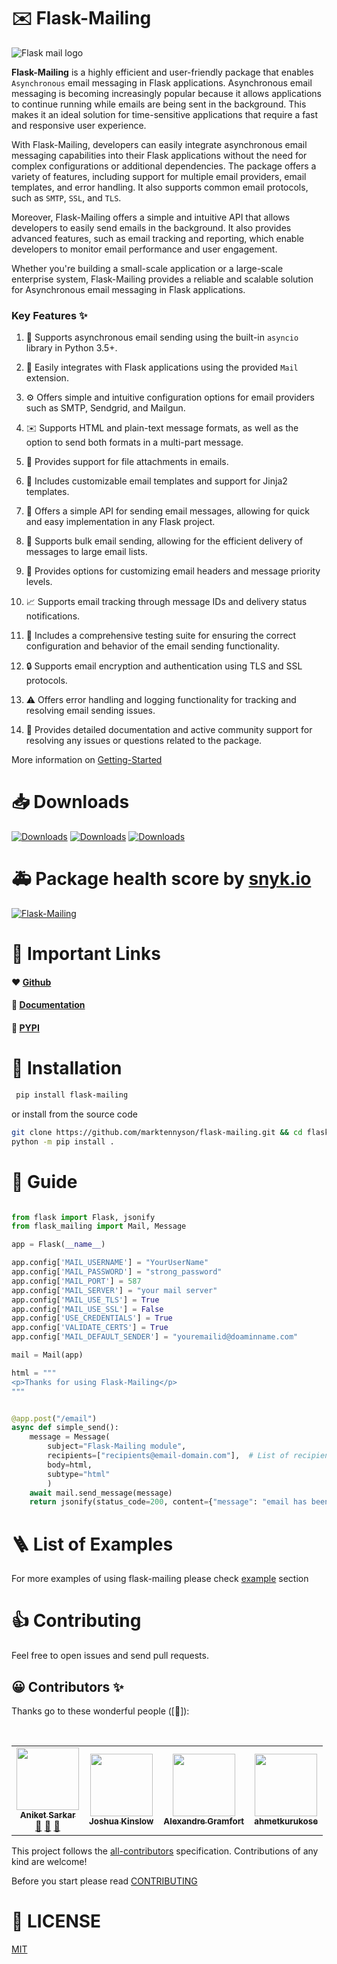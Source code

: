 # ✉️ Flask-Mailing
![Flask mail logo](https://github.com/marktennyson/flask-mailing/blob/main/logo/flask-mailing-logo-cropped.png?raw=true)

__Flask-Mailing__ is a highly efficient and user-friendly package that enables `Asynchronous` email messaging in Flask applications. Asynchronous email messaging is becoming increasingly popular because it allows applications to continue running while emails are being sent in the background. This makes it an ideal solution for time-sensitive applications that require a fast and responsive user experience.

With Flask-Mailing, developers can easily integrate asynchronous email messaging capabilities into their Flask applications without the need for complex configurations or additional dependencies. The package offers a variety of features, including support for multiple email providers, email templates, and error handling. It also supports common email protocols, such as `SMTP`, `SSL`, and `TLS`.

Moreover, Flask-Mailing offers a simple and intuitive API that allows developers to easily send emails in the background. It also provides advanced features, such as email tracking and reporting, which enable developers to monitor email performance and user engagement.

Whether you're building a small-scale application or a large-scale enterprise system, Flask-Mailing provides a reliable and scalable solution for Asynchronous email messaging in Flask applications.


### Key Features :sparkles:

1. :arrows_counterclockwise: Supports asynchronous email sending using the built-in `asyncio` library in Python 3.5+.

2. :link: Easily integrates with Flask applications using the provided `Mail` extension.

3. :gear: Offers simple and intuitive configuration options for email providers such as SMTP, Sendgrid, and Mailgun.

4. :envelope: Supports HTML and plain-text message formats, as well as the option to send both formats in a multi-part message.

5. :paperclip: Provides support for file attachments in emails.

6. :art: Includes customizable email templates and support for Jinja2 templates.

7. :rocket: Offers a simple API for sending email messages, allowing for quick and easy implementation in any Flask project.

8. :email: Supports bulk email sending, allowing for the efficient delivery of messages to large email lists.

9. :bookmark_tabs: Provides options for customizing email headers and message priority levels.

10. :chart_with_upwards_trend: Supports email tracking through message IDs and delivery status notifications.

11. :microscope: Includes a comprehensive testing suite for ensuring the correct configuration and behavior of the email sending functionality.

12. :lock: Supports email encryption and authentication using TLS and SSL protocols.

13. :warning: Offers error handling and logging functionality for tracking and resolving email sending issues.

14. :book: Provides detailed documentation and active community support for resolving any issues or questions related to the package.


More information on [Getting-Started](https://marktennyson.github.io/flask-mailing/getting-started)

# 📥 Downloads
[![Downloads](https://pepy.tech/badge/flask-mailing)](https://pepy.tech/project/flask-mailing) [![Downloads](https://pepy.tech/badge/flask-mailing/month)](https://pepy.tech/project/flask-mailing) [![Downloads](https://pepy.tech/badge/flask-mailing/week)](https://pepy.tech/project/flask-mailing)
<br>

# 🚑 Package health score by [snyk.io](https://snyk.io)
[![Flask-Mailing](https://snyk.io/advisor/python/Flask-Mailing/badge.svg)](https://snyk.io/advisor/python/Flask-Mailing)

# 🔗 Important Links
#### ❤️ [Github](https://github.com/marktennyson/flask-mailing)    
#### 📄 [Documentation](https://marktennyson.github.io/flask-mailing)    
#### 🐍 [PYPI](https://pypi.org/project/flask-mailing)    

# 🔨 Installation ###

```bash
 pip install flask-mailing
```
or install from the source code
```bash
git clone https://github.com/marktennyson/flask-mailing.git && cd flask-mailing
python -m pip install .
```

# 🦮 Guide


```python

from flask import Flask, jsonify
from flask_mailing import Mail, Message

app = Flask(__name__)

app.config['MAIL_USERNAME'] = "YourUserName"
app.config['MAIL_PASSWORD'] = "strong_password"
app.config['MAIL_PORT'] = 587
app.config['MAIL_SERVER'] = "your mail server"
app.config['MAIL_USE_TLS'] = True
app.config['MAIL_USE_SSL'] = False
app.config['USE_CREDENTIALS'] = True
app.config['VALIDATE_CERTS'] = True
app.config['MAIL_DEFAULT_SENDER'] = "youremailid@doaminname.com"

mail = Mail(app)

html = """
<p>Thanks for using Flask-Mailing</p> 
"""


@app.post("/email")
async def simple_send():
    message = Message(
        subject="Flask-Mailing module",
        recipients=["recipients@email-domain.com"],  # List of recipients, as many as you can pass 
        body=html,
        subtype="html"
        )
    await mail.send_message(message)
    return jsonify(status_code=200, content={"message": "email has been sent"})     
```

# 🪜 List of Examples

For more examples of using flask-mailing please check [example](https://marktennyson.github.io/flask-mailing/example/) section

# 👍 Contributing
Feel free to open issues and send pull requests.

## 😀 Contributors ✨

Thanks go to these wonderful people ([🚧]):


<table>
<tr>
    <td align="center"><a href="https://github.com/marktennyson"><img src="https://avatars.githubusercontent.com/u/46404058?v=4" width="100px;" alt=""/><br /><sub><b>Aniket Sarkar</b></sub></a><br /><a href="#maintenance-tbenning" title="Answering Questions">💬</a> <a href="https://github.com/marktennyson/flask-mailing" title="Reviewed Pull Requests">👀</a> <a href="#maintenance-jakebolam" title="Maintenance">🚧</a></td><br>
    <td align="center"><a href="https://github.com/jfkinslow"><img src="https://avatars.githubusercontent.com/u/4458739?v=4" width="100px;" alt=""/><br /><sub><b>Joshua Kinslow</b></sub></a><br /></td>
    <td align="center"><a href="https://github.com/agramfort"><img src="https://avatars.githubusercontent.com/u/161052?v=4" width="100px;" alt=""/><br /><sub><b>Alexandre Gramfort</b></sub></a><br /></td>
    <td align="center"><a href="https://github.com/ahmetkurukose"><img src="https://avatars.githubusercontent.com/u/1325263?v=4" width="100px;" alt=""/><br /><sub><b>
ahmetkurukose</b></sub></a><br /></td>
</tr>
</table>

This project follows the [all-contributors](https://allcontributors.org) specification.
Contributions of any kind are welcome!

Before you start please read [CONTRIBUTING](https://github.com/marktennyson/flask-mailing/blob/main/CONTRIBUTING.md)



# 📝 LICENSE

[MIT](https://raw.githubusercontent.com/marktennyson/flask-mailing/development/LICENSE)
